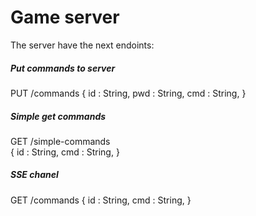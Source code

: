 # Game server

The server have the next endoints:

##### Put commands to server
PUT /commands
{ 
    id : String,
    pwd : String,
    cmd : String,
}

##### Simple get commands
GET /simple-commands  
{ 
    id : String,
    cmd : String,
}

##### SSE chanel
GET /commands 
{ 
    id : String,
    cmd : String,
}
